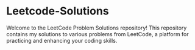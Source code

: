 # Leetcode-Solutions
Welcome to the LeetCode Problem Solutions repository! This repository contains my solutions to various problems from LeetCode, a platform for practicing and enhancing your coding skills.

